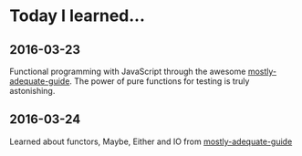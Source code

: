 Today I learned...
======

## 2016-03-23
Functional programming with JavaScript through the awesome [mostly-adequate-guide](https://drboolean.gitbooks.io/mostly-adequate-guide/content/). The power of pure functions for testing is truly astonishing.

## 2016-03-24
Learned about functors, Maybe, Either and IO from [mostly-adequate-guide](https://drboolean.gitbooks.io/mostly-adequate-guide/content/)
